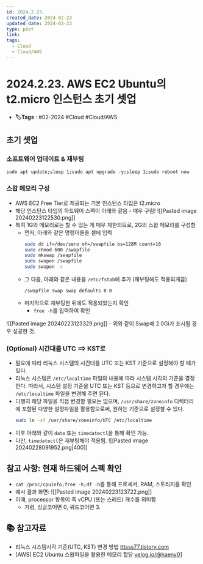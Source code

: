 ```yaml
---
id: 2024.2.23.
created_date: 2024-02-23
updated_date: 2024-02-23
type: post
link: 
tags:
  - Cloud
  - Cloud/AWS
---
```


# 2024.2.23. AWS EC2 Ubuntu의 t2.micro 인스턴스 초기 셋업
- **🏷️Tags** :   #02-2024 #Cloud #Cloud/AWS 

## 초기 셋업
### 소프트웨어 업데이트 & 재부팅
`sudo apt update;sleep 1;sudo apt upgrade -y;sleep 1;sudo reboot now`
### 스왑 메모리 구성
- AWS EC2 Free Tier로 제공되는 기본 인스턴스 타입은 t2.micro
- 해당 인스턴스 타입의 하드웨어 스펙이 아래와 같음 - 매우 구림!
![[Pasted image 20240223122530.png]]
- 특히 1G의 메모리로는 할 수 있는 게 매우 제한되므로, 2G의 스왑 메모리를 구성함
	- 먼저, 아래와 같은 명령어들을 셸에 입력
		```bash
		sudo dd if=/dev/zero of=/swapfile bs=128M count=16
		sudo chmod 600 /swapfile
		sudo mkswap /swapfile
		sudo swapon /swapfile
		sudo swapon -s
		``` 
	- 그 다음, 아래와 같은 내용을 `/etc/fstab`에 추가 (재부팅해도 적용되게끔)
		```
		/swapfile swap swap defaults 0 0
		```
	- 마지막으로 재부팅한 뒤에도 적용되었는지 확인
		- `free -h`를 입력하여 확인

![[Pasted image 20240223123329.png]]
		- 위와 같이 Swap에 2.0Gi가 표시될 경우 성공한 것.

### (Optional) 시간대를 UTC ==> KST로
- 필요에 따라 리눅스 시스템의 시간대를 UTC 또는 KST 기준으로 설정해야 할 때가 있다.
- 리눅스 시스템은 `/etc/localtime` 파일의 내용에 따라 시스템 시각의 기준을 결정한다. 따라서, 시스템 설정 기준을 UTC 또는 KST 등으로 변경하고자 할 경우에는 `/etc/localtime` 파일을 변경해 주면 된다.
- 다행히 해당 파일을 직접 변경할 필요는 없으며, `/usr/share/zoneinfo` 디렉터리에 포함된 다양한 설정파일을 활용함으로써, 원하는 기준으로 설정할 수 있다.
	```bash
	sudo ln -sf /usr/share/zoneinfo/UTC /etc/localtime
	```
- 이후 아래와 같이 `date` 또는 `timedatectl`을 통해 확인 가능. 
- 다만, `timedatectl`은 재부팅해야 적용됨.
	![[Pasted image 20240228091952.png|400]]
## 참고 사항: 현재 하드웨어 스펙 확인
- `cat /proc/cpuinfo;free -h;df -h`를 통해 프로세서, RAM, 스토리지를 확인
- 예시 결과 화면:
![[Pasted image 20240223123722.png]]
- 이때, processor 항목이 즉 vCPU (또는 스레드) 개수를 의미함
	- 가령, 싱글코어면 0, 쿼드코어면 3.


## 📚 참고자료
- 리눅스 시스템시각 기준(UTC, KST) 변경 방법 [tttsss77.tistory.com](https://tttsss77.tistory.com/81)
- [AWS] EC2 Ubuntu 스왑파일을 활용한 메모리 할당 [velog.io/@haeny01](https://velog.io/@haeny01/AWS-EC2-Ubuntu-%EC%8A%A4%EC%99%91%ED%8C%8C%EC%9D%BC%EC%9D%84-%ED%99%9C%EC%9A%A9%ED%95%9C-%EB%A9%94%EB%AA%A8%EB%A6%AC-%ED%95%A0%EB%8B%B9)
